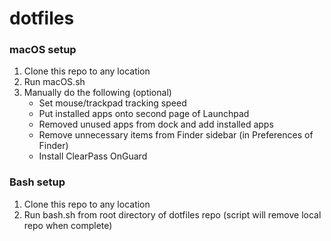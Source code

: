 # dotfiles
### macOS setup
1. Clone this repo to any location
2. Run macOS.sh
3. Manually do the following (optional)
    * Set mouse/trackpad tracking speed
    * Put installed apps onto second page of Launchpad
    * Removed unused apps from dock and add installed apps
    * Remove unnecessary items from Finder sidebar (in Preferences of Finder)
    * Install ClearPass OnGuard

### Bash setup
1. Clone this repo to any location
2. Run bash.sh from root directory of dotfiles repo (script will remove local repo when complete)
